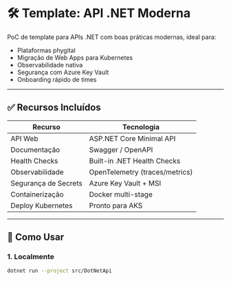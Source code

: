 # 🛠️ Template: API .NET Moderna

PoC de template para APIs .NET com boas práticas modernas, ideal para:

- Plataformas phygital
- Migração de Web Apps para Kubernetes
- Observabilidade nativa
- Segurança com Azure Key Vault
- Onboarding rápido de times

---

## ✅ Recursos Incluídos

| Recurso               | Tecnologia                     |
|-----------------------|--------------------------------|
| API Web               | ASP.NET Core Minimal API       |
| Documentação          | Swagger / OpenAPI              |
| Health Checks         | Built-in .NET Health Checks    |
| Observabilidade       | OpenTelemetry (traces/metrics) |
| Segurança de Secrets  | Azure Key Vault + MSI          |
| Containerização       | Docker multi-stage             |
| Deploy Kubernetes     | Pronto para AKS                |

---

## 🚀 Como Usar

### 1. Localmente

```bash
dotnet run --project src/DotNetApi